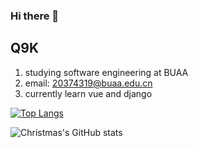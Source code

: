 ### Hi there 👋

<!--
**Q9-K/Q9-K** is a ✨ _special_ ✨ repository because its `README.md` (this file) appears on your GitHub profile.

Here are some ideas to get you started:

- 🔭 I’m currently working on ...
- 🌱 I’m currently learning ...
- 👯 I’m looking to collaborate on ...
- 🤔 I’m looking for help with ...
- 💬 Ask me about ...
- 📫 How to reach me: ...
- 😄 Pronouns: ...
- ⚡ Fun fact: ...
-->


## Q9K
1. studying software engineering at BUAA
2. email: 20374319@buaa.edu.cn
3. currently learn vue and django

[![Top Langs](https://github-readme-stats.vercel.app/api/top-langs/?username=Q9-K)](https://github.com/Q9-K/github-readme-stats)

![Christmas's GitHub stats](https://github-readme-stats.vercel.app/api?username=Q9-K&show_icons=true&theme=tokyonight)
